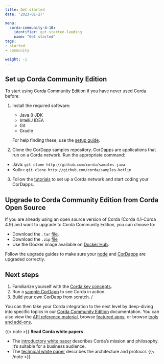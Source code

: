```yaml
---
title: Get started
date: '2023-01-27'

menu:
  corda-community-4-10:
    identifier: get-started-landing
    name: "Get started"
tags:
- started
- community

weight: -1
---
```


## Set up Corda Community Edition

To start using Corda Community Edition if you have never used Corda before:

1. Install the required software:
   * Java 8 JDK
   * IntelliJ IDEA
   * Git
   * Gradle

   For help finding these, use the [setup guide](community/getting-set-up.md).

2. Clone the CorDapp samples repository. CorDapps are applications that run on a Corda network. Run the appropriate command:

  * Java: `git clone http://github.com/corda/samples-java`
  * Kotlin: `git clone http://github.com/corda/samples-kotlin`

3. Follow the [tutorials](community/tutorial-cordapp.md) to set up a Corda network and start coding your CorDapps.

## Upgrade to Corda Community Edition from Corda Open Source

If you are already using an open source version of Corda (Corda 4.1–Corda 4.9) and want to upgrade to Corda Community Edition, you can choose to:

* Download the `.tar` [file](https://download.corda.net/corda-community-edition/4.10/community-4.10.tar).
* Download the `.zip` [file](https://download.corda.net/corda-community-edition/4.10/community-4.10.zip)
* Use the Docker image available on [Docker Hub](https://hub.docker.com/repository/docker/corda/community).

Follow the upgrade guides to make sure your [node](../../community/node-upgrade-notes.md) and [CorDapps](../../community/upgrading-cordapps.md) are upgraded correctly.

## Next steps

1. Familiarize yourself with the [Corda key concepts](../about-corda/corda-key-concepts.md). 
2. Run a [sample CorDapp](../../community/tutorial-cordapp.md) to see Corda in action.
4. [Build your own CorDapp](../../community/building-a-cordapp-index.md) from scratch. /

You can then take your Corda integration to the next level by deep-diving into specific topics in our [Corda Community Edition](../../community.html) documentation. You can also view the [API reference material](../../../../../../en/api-ref.html), browse [featured apps](../../../../../../en/apps.html), or browse [tools and add-ons](../../../../../../en/tools.html).

{{< note >}}
<b>Read Corda white papers</b>
* The [introductory white paper](https://www.r3.com/white-papers/the-corda-platform-an-introduction-whitepaper/) describes Corda’s mission and philosophy. It’s suitable for a business audience.
* The [technical white paper](https://www.r3.com/white-papers/corda-technical-whitepaper/) describes the architecture and protocol.
{{< /note >}}
